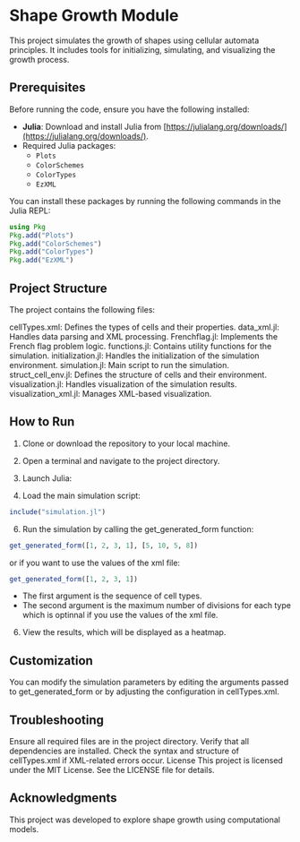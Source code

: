 # Shape Growth Module

This project simulates the growth of shapes using cellular automata principles. It includes tools for initializing, simulating, and visualizing the growth process.

## Prerequisites

Before running the code, ensure you have the following installed:

- **Julia**: Download and install Julia from [https://julialang.org/downloads/](https://julialang.org/downloads/).
- Required Julia packages:
  - `Plots`
  - `ColorSchemes`
  - `ColorTypes`
  - `EzXML`

You can install these packages by running the following commands in the Julia REPL:
```julia
using Pkg
Pkg.add("Plots")
Pkg.add("ColorSchemes")
Pkg.add("ColorTypes")
Pkg.add("EzXML")
```

## Project Structure
The project contains the following files:

cellTypes.xml: Defines the types of cells and their properties.
data_xml.jl: Handles data parsing and XML processing.
Frenchflag.jl: Implements the French flag problem logic.
functions.jl: Contains utility functions for the simulation.
initialization.jl: Handles the initialization of the simulation environment.
simulation.jl: Main script to run the simulation.
struct_cell_env.jl: Defines the structure of cells and their environment.
visualization.jl: Handles visualization of the simulation results.
visualization_xml.jl: Manages XML-based visualization.

## How to Run
1. Clone or download the repository to your local machine.

2. Open a terminal and navigate to the project directory.

3. Launch Julia:

4. Load the main simulation script:
```julia
include("simulation.jl")
```

6. Run the simulation by calling the get_generated_form function:
 ```julia
get_generated_form([1, 2, 3, 1], [5, 10, 5, 8])
```
or if you want to use the values of the xml file:
```julia
get_generated_form([1, 2, 3, 1])
```

- The first argument is the sequence of cell types.
- The second argument is the maximum number of divisions for each type which is optinnal if you use the values of the xml file.

 6. View the results, which will be displayed as a heatmap.


## Customization
You can modify the simulation parameters by editing the arguments passed to get_generated_form or by adjusting the configuration in cellTypes.xml.

## Troubleshooting
Ensure all required files are in the project directory.
Verify that all dependencies are installed.
Check the syntax and structure of cellTypes.xml if XML-related errors occur.
License
This project is licensed under the MIT License. See the LICENSE file for details.

## Acknowledgments
This project was developed to explore shape growth using computational models.


